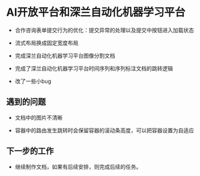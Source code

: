 # AI开放平台和深兰自动化机器学习平台

- 合作咨询表单提交行为的优化：提交异常的处理以及提交中按钮进入加载状态

- 流式布局换成固定宽度布局

- 完成深兰自动化机器学习平台图像分割文档

- 完成了深兰自动化机器学习平台时间序列和序列标注文档的跳转逻辑

- 改了一些小bug

## 遇到的问题

- 文档中的图片不清晰

- 容器中的路由发生跳转时会保留容器的滚动条高度，可以把容器设置为自适应

## 下一步的工作

- 继续制作文档，如果有后续安排，则完成后续的任务。
